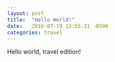 ```yaml
---
layout: post
title:  "Hello World!"
date:   2016-07-19 13:55:31 -0500
categories: travel
---
```


Hello world, travel edition!
